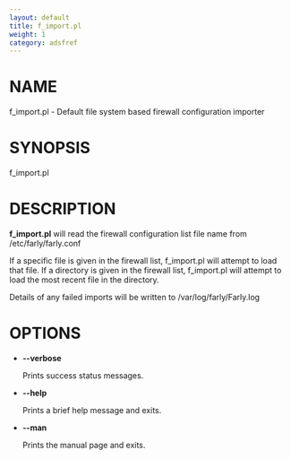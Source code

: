 ```yaml
---
layout: default
title: f_import.pl
weight: 1
category: adsfref
---
```


# NAME

f\_import.pl - Default file system based firewall configuration importer

# SYNOPSIS

f\_import.pl

# DESCRIPTION

__f\_import.pl__ will read the firewall configuration list file name from /etc/farly/farly.conf

If a specific file is given in the firewall list, f\_import.pl will attempt to 
load that file. If a directory is given in the firewall list, f\_import.pl will
attempt to load the most recent file in the directory.

Details of any failed imports will be written to /var/log/farly/Farly.log

# OPTIONS

- __\--verbose__

    Prints success status messages.

- __\--help__

    Prints a brief help message and exits.

- __\--man__

    Prints the manual page and exits.
